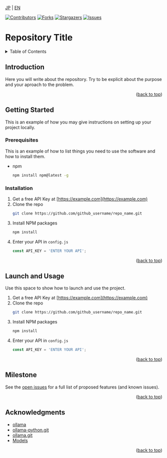 <a name="readme-top"></a>

[JP](template_readme.md) | [EN](template_readme_en.md)

[![Contributors][contributors-shield]][contributors-url]
[![Forks][forks-shield]][forks-url]
[![Stargazers][stars-shield]][stars-url]
[![Issues][issues-shield]][issues-url]
<!-- [![MIT License][license-shield]][license-url] -->

# Repository Title

<!-- TABLE OF CONTENTS -->
<details>
  <summary>Table of Contents</summary>
  <ol>
    <li>
      <a href="#introduction">Introduction</a>
    </li>
    <li>
      <a href="#getting-started">Getting Started</a>
      <ul>
        <li><a href="#prerequisites">Prerequisites</a></li>
        <li><a href="#installation">Installation</a></li>
      </ul>
    </li>
    <li><a href="#launch-and-usage">Launch and Usage</a></li>
    <li><a href="#milestone">Milestone</a></li>
    <!-- <li><a href="#contributing">Contributing</a></li> -->
    <!-- <li><a href="#license">License</a></li> -->
    <li><a href="#acknowledgments">Acknowledgments</a></li>
  </ol>
</details>



<!-- INTRODUCTION -->
## Introduction

<!-- [![Product Name Screen Shot][product-screenshot]](https://example.com) -->

Here you will write about the repository. Try to be explicit about the purpose and your aproach to the problem.

<p align="right">(<a href="#readme-top">back to top</a>)</p>



<!-- GETTING STARTED -->
## Getting Started

This is an example of how you may give instructions on setting up your project locally.

### Prerequisites

This is an example of how to list things you need to use the software and how to install them.
* npm
  ```sh
  npm install npm@latest -g
  ```

### Installation

1. Get a free API Key at [https://example.com](https://example.com)
2. Clone the repo
   ```sh
   git clone https://github.com/github_username/repo_name.git
   ```
3. Install NPM packages
   ```sh
   npm install
   ```
4. Enter your API in `config.js`
   ```js
   const API_KEY = 'ENTER YOUR API';
   ```

<p align="right">(<a href="#readme-top">back to top</a>)</p>



<!-- LAUNCH AND USAGE EXAMPLES -->
## Launch and Usage

<!-- It would be useful to add demo examples and screenshots about the nominal state of the program -->
Use this space to show how to launch and use the project.

1. Get a free API Key at [https://example.com](https://example.com)
2. Clone the repo
   ```sh
   git clone https://github.com/github_username/repo_name.git
   ```
3. Install NPM packages
   ```sh
   npm install
   ```
4. Enter your API in `config.js`
   ```js
   const API_KEY = 'ENTER YOUR API';
   ```


<p align="right">(<a href="#readme-top">back to top</a>)</p>



<!-- MILESTONE -->
## Milestone

<!-- - [ ] Feature 1
- [ ] Feature 2
- [ ] Feature 3
    - [ ] Nested Feature -->

See the [open issues](https://github.com/github_username/repo_name/issues) for a full list of proposed features (and known issues).

<p align="right">(<a href="#readme-top">back to top</a>)</p>



<!-- CHANGE-LOG -->
<!-- ## Change-Log

- 2.0: Explanatory Title
  - In-detail 1
  - In-detail 2
  - In-detail 3
- 1.1: Explanatory Title
  - In-detail 1
  - In-detail 2
  - In-detail 3
- 1.0: Explanatory Title
  - In-detail 1
  - In-detail 2
  - In-detail 3 -->


<!-- CONTRIBUTING -->
<!-- ## Contributing

Contributions are what make the open source community such an amazing place to learn, inspire, and create. Any contributions you make are **greatly appreciated**.

If you have a suggestion that would make this better, please fork the repo and create a pull request. You can also simply open an issue with the tag "enhancement".
Don't forget to give the project a star! Thanks again!

1. Fork the Project
2. Create your Feature Branch (`git checkout -b feature/AmazingFeature`)
3. Commit your Changes (`git commit -m 'Add some AmazingFeature'`)
4. Push to the Branch (`git push origin feature/AmazingFeature`)
5. Open a Pull Request

<p align="right">(<a href="#readme-top">back to top</a>)</p> -->



<!-- LICENSE -->
<!-- ## License

Distributed under the MIT License. See `LICENSE.txt` for more information.

<p align="right">(<a href="#readme-top">back to top</a>)</p> -->



<!-- ACKNOWLEDGMENTS -->
## Acknowledgments

* [ollama](https://ollama.com/)
* [ollama-python.git](https://github.com/ollama/ollama-python)
* [ollama.git](https://github.com/ollama/ollama)
* [Models](https://ollama.com/library)

<p align="right">(<a href="#readme-top">back to top</a>)</p>



<!-- MARKDOWN LINKS & IMAGES -->
<!-- https://www.markdownguide.org/basic-syntax/#reference-style-links -->
[contributors-shield]: https://img.shields.io/github/contributors/TeamSOBITS/ollama_python.svg?style=for-the-badge
[contributors-url]: https://github.com/TeamSOBITS/ollama_python/graphs/contributors
[forks-shield]: https://img.shields.io/github/forks/TeamSOBITS/ollama_python.svg?style=for-the-badge
[forks-url]: https://github.com/TeamSOBITS/ollama_python/network/members
[stars-shield]: https://img.shields.io/github/stars/TeamSOBITS/ollama_python.svg?style=for-the-badge
[stars-url]: https://github.com/TeamSOBITS/ollama_python/stargazers
[issues-shield]: https://img.shields.io/github/issues/TeamSOBITS/ollama_python.svg?style=for-the-badge
[issues-url]: https://github.com/TeamSOBITS/ollama_python/issues
<!-- [license-shield]: https://img.shields.io/github/license/github_username/repo_name.svg?style=for-the-badge
[license-url]: https://github.com/github_username/repo_name/blob/master/LICENSE.txt -->